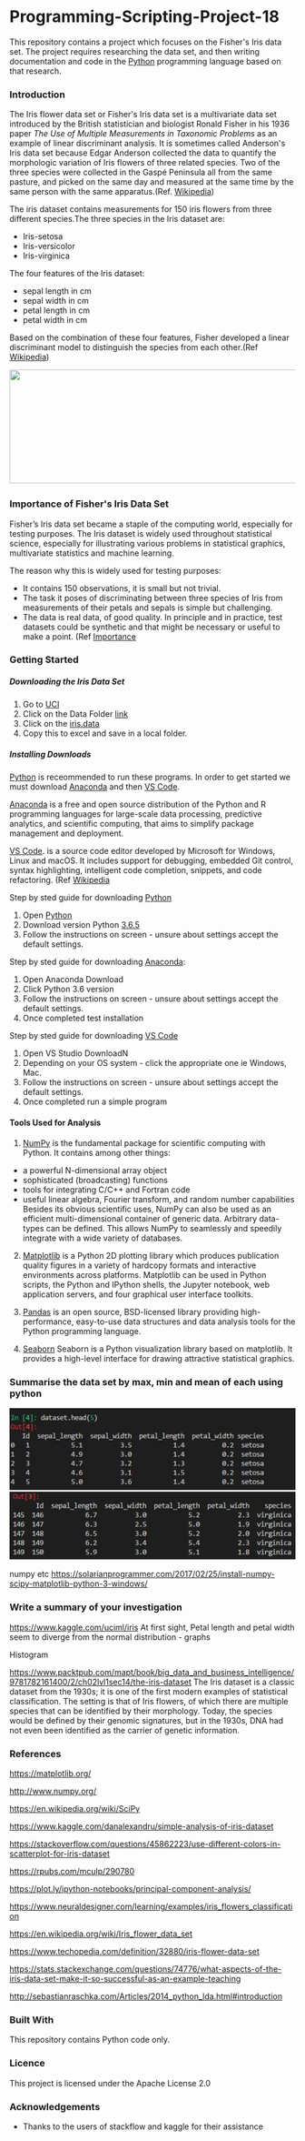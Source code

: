 # Programming-Scripting-Project-18
This repository contains a project which focuses on the Fisher's Iris data set. The project requires researching the data set, and then writing documentation and code in the [Python](https://www.python.org/) programming language based on that research. 

### Introduction
The Iris flower data set or Fisher's Iris data set is a multivariate data set introduced by the British statistician and biologist Ronald Fisher in his 1936 paper *The Use of Multiple Measurements in Taxonomic Problems* as an example of linear discriminant analysis. It is sometimes called Anderson's Iris data set because Edgar Anderson collected the data to quantify the morphologic variation of Iris flowers of three related species. Two of the three species were collected in the Gaspé Peninsula all from the same pasture, and picked on the same day and measured at the same time by the same person with the same apparatus.(Ref. [Wikipedia](https://en.wikipedia.org/wiki/Iris_flower_data_set))

The iris dataset contains measurements for 150 iris flowers from three different species.The three species in the Iris dataset are:
 * Iris-setosa 
 * Iris-versicolor 
 * Iris-virginica 

The four features of the Iris dataset:
 * sepal length in cm
 * sepal width in cm
 * petal length in cm
 * petal width in cm

Based on the combination of these four features, Fisher developed a linear discriminant model to distinguish the species from each other.(Ref [Wikipedia](https://en.wikipedia.org/wiki/Iris_flower_data_set))

<img src="https://diwashrestha.com/wp-content/uploads/2017/09/images.jpg" height="200" width="600">

### Importance of Fisher's Iris Data Set
Fisher’s Iris data set became a staple of the computing world, especially for testing purposes. The Iris dataset is widely used throughout statistical science, especially for illustrating various problems in statistical graphics, multivariate statistics and machine learning.

The reason why this is widely used for testing purposes:
* It contains 150 observations, it is small but not trivial.
* The task it poses of discriminating between three species of Iris from measurements of their petals and sepals is simple but challenging.
* The data is real data, of good quality. In principle and in practice, test datasets could be synthetic and that might be necessary or useful to make a point. (Ref [Importance](https://stats.stackexchange.com/questions/74776/what-aspects-of-the-iris-data-set-make-it-so-successful-as-an-example-teaching)
	

### Getting Started
##### Downloading the Iris Data Set
 1. Go to [UCI](https://archive.ics.uci.edu/ml/datasets/iris) 
 2. Click on the Data Folder [link](https://archive.ics.uci.edu/ml/machine-learning-databases/iris/)
 3. Click on the [iris.data](https://archive.ics.uci.edu/ml/machine-learning-databases/iris/iris.data)
 4. Copy this to excel and save in a local folder.
 
 
##### Installing Downloads
[Python](https://www.python.org/) is receommended to run these programs. In order to get started we must download [Anaconda](https://www.anaconda.com/download/) and then [VS Code](https://code.visualstudio.com/).

[Anaconda](https://www.anaconda.com/download/) is a free and open source distribution of the Python and R programming languages for large-scale data processing, predictive analytics, and scientific computing, that aims to simplify package management and deployment.

[VS Code](https://code.visualstudio.com/). is a source code editor developed by Microsoft for Windows, Linux and macOS. It includes support for debugging, embedded Git control, syntax highlighting, intelligent code completion, snippets, and code refactoring. (Ref [Wikipedia](https://en.wikipedia.org/wiki/Visual_Studio_Code)

Step by sted guide for downloading [Python](https://www.python.org/)
 1. Open [Python](https://www.python.org/)
 2. Download version Python [3.6.5](https://www.python.org/downloads/)
 3. Follow the instructions on screen - unsure about settings accept the default settings.
 
Step by sted guide for downloading [Anaconda](https://www.anaconda.com/download/):
1. Open Anaconda Download
2. Click Python 3.6 version
3. Follow the instructions on screen - unsure about settings accept the default settings.
4. Once completed test installation

Step by sted guide for downloading [VS Code](https://code.visualstudio.com/)
1. Open VS Studio DownloadN
2. Depending on your OS system - click the appropriate one ie Windows, Mac.
3. Follow the instructions on screen - unsure about settings accept the default settings.
4. Once completed run a simple program

#### Tools Used for Analysis
1. [NumPy](http://www.numpy.org/) is the fundamental package for scientific computing with Python. It contains among other things:
 * a powerful N-dimensional array object
 * sophisticated (broadcasting) functions
 * tools for integrating C/C++ and Fortran code
 * useful linear algebra, Fourier transform, and random number capabilities
Besides its obvious scientific uses, NumPy can also be used as an efficient multi-dimensional container of generic data. Arbitrary data-types can be defined. This allows NumPy to seamlessly and speedily integrate with a wide variety of databases.

2. [Matplotlib](https://matplotlib.org/) is a Python 2D plotting library which produces publication quality figures in a variety of hardcopy formats and interactive environments across platforms. Matplotlib can be used in Python scripts, the Python and IPython shells, the Jupyter notebook, web application servers, and four graphical user interface toolkits.

3. [Pandas](https://pandas.pydata.org/) is an open source, BSD-licensed library providing high-performance, easy-to-use data structures and data analysis tools for the Python programming language.

4. [Seaborn](https://seaborn.pydata.org/) Seaborn is a Python visualization library based on matplotlib. It provides a high-level interface for drawing attractive statistical graphics.


### Summarise the data set by max, min and mean of each using python


![](Head.JPG)
![](Tail.JPG)


numpy etc https://solarianprogrammer.com/2017/02/25/install-numpy-scipy-matplotlib-python-3-windows/


### Write a summary of your investigation

https://www.kaggle.com/uciml/iris
At first sight, Petal length and petal width seem to diverge from the normal distribution - graphs

Histogram

https://www.packtpub.com/mapt/book/big_data_and_business_intelligence/9781782161400/2/ch02lvl1sec14/the-iris-dataset
The Iris dataset is a classic dataset from the 1930s; it is one of the first modern examples of statistical classification.
The setting is that of Iris flowers, of which there are multiple species that can be identified by their morphology. Today, the species would be defined by their genomic signatures, but in the 1930s, DNA had not even been identified as the carrier of genetic information.



### References
https://matplotlib.org/

http://www.numpy.org/

https://en.wikipedia.org/wiki/SciPy

https://www.kaggle.com/danalexandru/simple-analysis-of-iris-dataset

https://stackoverflow.com/questions/45862223/use-different-colors-in-scatterplot-for-iris-dataset

https://rpubs.com/mculp/290780

https://plot.ly/ipython-notebooks/principal-component-analysis/

https://www.neuraldesigner.com/learning/examples/iris_flowers_classification

https://en.wikipedia.org/wiki/Iris_flower_data_set

https://www.techopedia.com/definition/32880/iris-flower-data-set

https://stats.stackexchange.com/questions/74776/what-aspects-of-the-iris-data-set-make-it-so-successful-as-an-example-teaching

http://sebastianraschka.com/Articles/2014_python_lda.html#introduction




### Built With
This repository contains Python code only.

### Licence
This project is licensed under the Apache License 2.0

### Acknowledgements
 - Thanks to the users of stackflow and kaggle for their assistance
